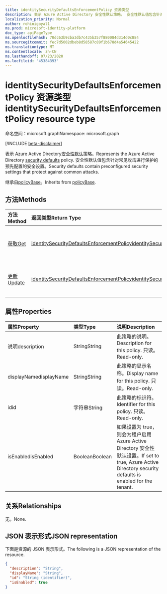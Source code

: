 ```yaml
---
title: identitySecurityDefaultsEnforcementPolicy 资源类型
description: 表示 Azure Active Directory 安全性默认策略。 安全性默认值包含针对常见攻击进行保护的预先配置的安全设置。
localization_priority: Normal
author: rohinigoyal1
ms.prod: microsoft-identity-platform
doc_type: apiPageType
ms.openlocfilehash: 70dc63b9cba3db7c435b357f880084d314d0c884
ms.sourcegitcommit: fec7d5002dbeb8d58587c89f1b678d4a54645422
ms.translationtype: MT
ms.contentlocale: zh-CN
ms.lasthandoff: 07/23/2020
ms.locfileid: "45384393"
---
```

# <a name="identitysecuritydefaultsenforcementpolicy-resource-type"></a><span data-ttu-id="e15d5-104">identitySecurityDefaultsEnforcementPolicy 资源类型</span><span class="sxs-lookup"><span data-stu-id="e15d5-104">identitySecurityDefaultsEnforcementPolicy resource type</span></span>

<span data-ttu-id="e15d5-105">命名空间：microsoft.graph</span><span class="sxs-lookup"><span data-stu-id="e15d5-105">Namespace: microsoft.graph</span></span>

[!INCLUDE [beta-disclaimer](../../includes/beta-disclaimer.md)]

<span data-ttu-id="e15d5-106">表示 Azure Active Directory[安全性默认](https://docs.microsoft.com/azure/active-directory/fundamentals/concept-fundamentals-security-defaults)策略。</span><span class="sxs-lookup"><span data-stu-id="e15d5-106">Represents the Azure Active Directory [security defaults](https://docs.microsoft.com/azure/active-directory/fundamentals/concept-fundamentals-security-defaults) policy.</span></span> <span data-ttu-id="e15d5-107">安全性默认值包含针对常见攻击进行保护的预先配置的安全设置。</span><span class="sxs-lookup"><span data-stu-id="e15d5-107">Security defaults contain preconfigured security settings that protect against common attacks.</span></span>

<span data-ttu-id="e15d5-108">继承自[policyBase](../resources/policybase.md)。</span><span class="sxs-lookup"><span data-stu-id="e15d5-108">Inherits from [policyBase](../resources/policybase.md).</span></span>

## <a name="methods"></a><span data-ttu-id="e15d5-109">方法</span><span class="sxs-lookup"><span data-stu-id="e15d5-109">Methods</span></span>

| <span data-ttu-id="e15d5-110">方法</span><span class="sxs-lookup"><span data-stu-id="e15d5-110">Method</span></span>       | <span data-ttu-id="e15d5-111">返回类型</span><span class="sxs-lookup"><span data-stu-id="e15d5-111">Return Type</span></span> | <span data-ttu-id="e15d5-112">说明</span><span class="sxs-lookup"><span data-stu-id="e15d5-112">Description</span></span> |
|:-------------|:------------|:------------|
| [<span data-ttu-id="e15d5-113">获取</span><span class="sxs-lookup"><span data-stu-id="e15d5-113">Get</span></span>](../api/identitysecuritydefaultsenforcementpolicy-get.md) | [<span data-ttu-id="e15d5-114">identitySecurityDefaultsEnforcementPolicy</span><span class="sxs-lookup"><span data-stu-id="e15d5-114">identitySecurityDefaultsEnforcementPolicy</span></span>](identitysecuritydefaultsenforcementpolicy.md) | <span data-ttu-id="e15d5-115">读取**identitySecurityDefaultsEnforcementPolicy**对象的属性。</span><span class="sxs-lookup"><span data-stu-id="e15d5-115">Read the properties of an **identitySecurityDefaultsEnforcementPolicy** object.</span></span> |
| [<span data-ttu-id="e15d5-116">更新</span><span class="sxs-lookup"><span data-stu-id="e15d5-116">Update</span></span>](../api/identitysecuritydefaultsenforcementpolicy-update.md) | [<span data-ttu-id="e15d5-117">identitySecurityDefaultsEnforcementPolicy</span><span class="sxs-lookup"><span data-stu-id="e15d5-117">identitySecurityDefaultsEnforcementPolicy</span></span>](identitysecuritydefaultsenforcementpolicy.md) | <span data-ttu-id="e15d5-118">更新**identitySecurityDefaultsEnforcementPolicy**对象。</span><span class="sxs-lookup"><span data-stu-id="e15d5-118">Update an **identitySecurityDefaultsEnforcementPolicy** object.</span></span> |

## <a name="properties"></a><span data-ttu-id="e15d5-119">属性</span><span class="sxs-lookup"><span data-stu-id="e15d5-119">Properties</span></span>

| <span data-ttu-id="e15d5-120">属性</span><span class="sxs-lookup"><span data-stu-id="e15d5-120">Property</span></span>     | <span data-ttu-id="e15d5-121">类型</span><span class="sxs-lookup"><span data-stu-id="e15d5-121">Type</span></span>        | <span data-ttu-id="e15d5-122">说明</span><span class="sxs-lookup"><span data-stu-id="e15d5-122">Description</span></span> |
|:-------------|:------------|:------------|
|<span data-ttu-id="e15d5-123">说明</span><span class="sxs-lookup"><span data-stu-id="e15d5-123">description</span></span>|<span data-ttu-id="e15d5-124">String</span><span class="sxs-lookup"><span data-stu-id="e15d5-124">String</span></span>|<span data-ttu-id="e15d5-125">此策略的说明。</span><span class="sxs-lookup"><span data-stu-id="e15d5-125">Description for this policy.</span></span> <span data-ttu-id="e15d5-126">只读。</span><span class="sxs-lookup"><span data-stu-id="e15d5-126">Read-only.</span></span>|
|<span data-ttu-id="e15d5-127">displayName</span><span class="sxs-lookup"><span data-stu-id="e15d5-127">displayName</span></span>|<span data-ttu-id="e15d5-128">String</span><span class="sxs-lookup"><span data-stu-id="e15d5-128">String</span></span>|<span data-ttu-id="e15d5-129">此策略的显示名称。</span><span class="sxs-lookup"><span data-stu-id="e15d5-129">Display name for this policy.</span></span> <span data-ttu-id="e15d5-130">只读。</span><span class="sxs-lookup"><span data-stu-id="e15d5-130">Read-only.</span></span>|
|<span data-ttu-id="e15d5-131">id</span><span class="sxs-lookup"><span data-stu-id="e15d5-131">id</span></span>|<span data-ttu-id="e15d5-132">字符串</span><span class="sxs-lookup"><span data-stu-id="e15d5-132">String</span></span>|<span data-ttu-id="e15d5-133">此策略的标识符。</span><span class="sxs-lookup"><span data-stu-id="e15d5-133">Identifier for this policy.</span></span> <span data-ttu-id="e15d5-134">只读。</span><span class="sxs-lookup"><span data-stu-id="e15d5-134">Read-only.</span></span>|
|<span data-ttu-id="e15d5-135">isEnabled</span><span class="sxs-lookup"><span data-stu-id="e15d5-135">isEnabled</span></span>|<span data-ttu-id="e15d5-136">Boolean</span><span class="sxs-lookup"><span data-stu-id="e15d5-136">Boolean</span></span>|<span data-ttu-id="e15d5-137">如果设置为 true，则会为租户启用 Azure Active Directory 安全性默认设置。</span><span class="sxs-lookup"><span data-stu-id="e15d5-137">If set to true, Azure Active Directory security defaults is enabled for the tenant.</span></span>|

## <a name="relationships"></a><span data-ttu-id="e15d5-138">关系</span><span class="sxs-lookup"><span data-stu-id="e15d5-138">Relationships</span></span>

<span data-ttu-id="e15d5-139">无。</span><span class="sxs-lookup"><span data-stu-id="e15d5-139">None.</span></span>

## <a name="json-representation"></a><span data-ttu-id="e15d5-140">JSON 表示形式</span><span class="sxs-lookup"><span data-stu-id="e15d5-140">JSON representation</span></span>

<span data-ttu-id="e15d5-141">下面是资源的 JSON 表示形式。</span><span class="sxs-lookup"><span data-stu-id="e15d5-141">The following is a JSON representation of the resource.</span></span>

<!-- {
  "blockType": "resource",
  "optionalProperties": [

  ],
  "@odata.type": "microsoft.graph.identitySecurityDefaultsEnforcementPolicy",
  "baseType": "",
  "keyProperty": "id"
}-->

```json
{
  "description": "String",
  "displayName": "String",
  "id": "String (identifier)",
  "isEnabled": true
}
```

<!-- uuid: 16cd6b66-4b1a-43a1-adaf-3a886856ed98
2019-02-04 14:57:30 UTC -->
<!-- {
  "type": "#page.annotation",
  "description": "identitySecurityDefaultsEnforcementPolicy resource",
  "keywords": "",
  "section": "documentation",
  "tocPath": ""
}-->
